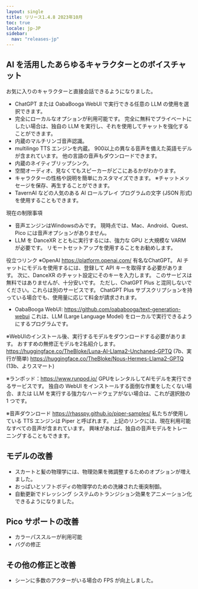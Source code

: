 ```yaml
---
layout: single
title: リリース1.4.8 2023年10月
toc: true
locale: jp-JP
sidebar:
  nav: "releases-jp"
---
```


## AI を活用したあらゆるキャラクターとのボイスチャット
お気に入りのキャラクターと直接会話できるようになりました。
* ChatGPT または OabaBooga WebUI で実行できる任意の LLM の使用を選択できます。
* 完全にローカルなオプションが利用可能です。 完全に無料でプライベートにしたい場合は、独自の LLM を実行し、それを使用してチャットを強化することができます。
* 内蔵のマルチリンゴ音声認識。
* multilingo TTS エンジンを内蔵。 900以上の異なる音声を備えた英語モデルが含まれています。 他の言語の音声もダウンロードできます。
* 内蔵のネイティブリップシンク。
* 空間オーディオ、見なくてもスピーカーがどこにあるかがわかります。
* キャラクターの性格や説明を簡単にカスタマイズできます。
※チャットメッセージを保存、再生することができます。
* TavernAI などの人気のある AI ロールプレイ プログラムの文字 (JSON 形式) を使用することもできます。

現在の制限事項
* 音声エンジンはWindowsのみです。 現時点では、Mac、Android、Quest、Pico には音声オプションがありません。
* LLM を DanceXR とともに実行するには、強力な GPU と大規模な VARM が必要です。 リモートセットアップを使用することをお勧めします。

役立つリンク
※OpenAI https://platform.openai.com/
有名なChatGPT。 AI チャットにモデルを使用するには、登録して API キーを取得する必要があります。 次に、DanceXR のチャット設定にそのキーを入力します。 このサービスは無料ではありませんが、十分安いです。 ただし、ChatGPT Plus と混同しないでください。これらは別のサービスです。 ChatGPT Plus サブスクリプションを持っている場合でも、使用量に応じて料金が請求されます。

* OabaBooga WebUI: https://github.com/oababooga/text-generation-webui
これは、LLM (Large Language Model) をローカルで実行できるようにするプログラムです。

※WebUIのインストール後、実行するモデルをダウンロードする必要があります。 おすすめの無修正モデルを2名紹介します。
https://huggingface.co/TheBloke/Luna-AI-Llama2-Unchaned-GPTQ (7b、実行が簡単)
https://huggingface.co/TheBloke/Nous-Hermes-Llama2-GPTQ (13b、よりスマート)

※ランポッド：https://www.runpod.io/
GPUをレンタルしてAIモデルを実行できるサービスです。 独自の WebUI をインストールする面倒な作業をしたくない場合、または LLM を実行する強力なハードウェアがない場合は、これが選択肢の 1 つです。

※音声ダウンロード https://rhasspy.github.io/piper-samples/
私たちが使用している TTS エンジンは Piper と呼ばれます。 上記のリンクには、現在利用可能なすべての音声が含まれています。 興味があれば、独自の音声モデルをトレーニングすることもできます。


## モデルの改善
* スカートと髪の物理学には、物理効果を微調整するためのオプションが増えました。
* おっぱいとソフトボディの物理学のための洗練された衝突制御。
* 自動更新でドレッシング システムのトランジション効果をアニメーション化できるようになりました。

## Pico サポートの改善
* カラーパススルーが利用可能
* バグの修正

## その他の修正と改善
* シーンに多数のアクターがいる場合の FPS が向上しました。
